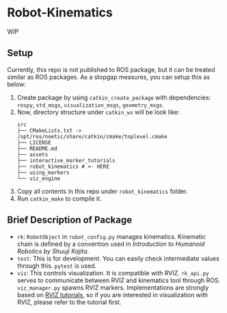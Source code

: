# Robot-Kinematics

WIP

## Setup

Currently, this repo is not published to ROS package, but it can be treated similar as ROS packages.
As a stopgap measures, you can setup this as below:

1. Create package by using `catkin_create_package` with dependencies: `rospy`, `std_msgs`, `visualization_msgs`, `geometry_msgs`.
2. Now, directory structure under `catkin_ws` will be look like:
    ```
    src
    ├── CMakeLists.txt -> /opt/ros/noetic/share/catkin/cmake/toplevel.cmake
    ├── LICENSE
    ├── README.md
    ├── assets
    ├── interactive_marker_tutorials
    ├── robot_kinematics # <- HERE
    ├── using_markers
    └── viz_engine
    ```
3. Copy all contents in this repo under `robot_kinematics` folder.
4. Run `catkin_make` to compile it.


## Brief Description of Package

* `rk`: `RobotObject` in `robot_config.py` manages kinematics. Kinematic chain is defined by a convention used in *Introduction to Humanoid Robotics by Shuuji Kajita*.
* `test`: This is for development. You can easily check intermediate values through this. `pytest` is used.
* `viz`: This controls visualization. It is compatible with RVIZ. `rk_api.py` serves to communicate between RVIZ and kinematics tool through ROS. `viz_manager.py` spawns RVIZ markers. Implementations are strongly based on [RVIZ tutorials](http://wiki.ros.org/rviz/Tutorials#Text-based_Tutorials), so if you are interested in visualization with RVIZ, please refer to the tutorial first.
